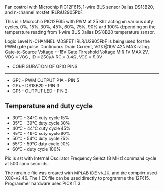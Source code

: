 Fan control with Microchip PIC12F615, 1-wire BUS sensor Dallas DS18B20,
and n-channel mosfet IRLR/U2905PbF.

This is a Microchip PIC12F615 with PWM at 25 Khz acting on various duty cycles,
0%, 15%, 30%, 45%, 60%, 75%, 90% and 100% depending on the temperature reading 
from 1-wire BUS Dallas DS18B20 temperature sensor.

Logic Level N-CHANNEL MOSFET IRLR/U2905PbF is being used for the PWM gate pulse.
Continuous Drain Current, VGS @10V 42A MAX rating.
Gate-to-Source Voltage +-16V
Gate Threshold Voltage MIN 1V MAX 2V, VDS = VGS , ID = 250µA 
RG = 3.4Ω, VGS = 5.0V

* CONFIGURATION OF GPIO PINS
------------------------------
* GP2 - PWM OUTPUT P1A - PIN 5
* GP4 - DS18B20        - PIN 3
* GP5 - OUTPUT LED     - PIN 2 

Temperature and duty cycle
------------------------------
* 30°C - 34°C duty cycle  15%
* 35°C - 39°C duty cycle  30%
* 40°C - 44°C duty cycle  45%
* 45°C - 49°C duty cycle  60%
* 50°C - 54°C duty cycle  75%
* 55°C - 59°C duty cycle  90%
* 60°C -     duty cycle 100%

Pic is set with Internal Oscillator Frequency Select (8 MHz)
command cycle at 500 nano seconds.

The nmain.c file was created with MPLAB IDE v6.20, and the compiler used XC8-v2.46.
The HEX file can be used directly to programme the 12F615.
Programmer hardware used PICKIT 3.
